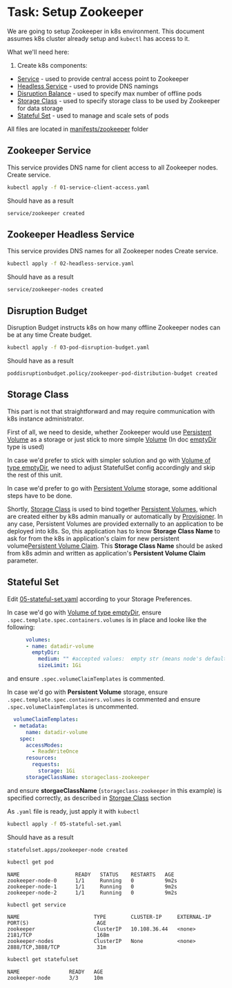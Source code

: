 # Task: Setup Zookeeper

We are going to setup Zookeeper in k8s environment.
This document assumes k8s cluster already setup and `kubectl` has access to it.

What we'll need here:
1. Create k8s components:
  * [Service](https://kubernetes.io/docs/concepts/services-networking/service/) - used to provide central access point to Zookeeper
  * [Headless Service](https://kubernetes.io/docs/concepts/services-networking/service/#headless-services) - used to provide DNS namings
  * [Disruption Balance](https://kubernetes.io/docs/concepts/workloads/pods/disruptions/) - used to specify max number of offline pods
  * [Storage Class](https://kubernetes.io/docs/concepts/workloads/pods/disruptions/) - used to specify storage class to be used by Zookeeper for data storage
  * [Stateful Set](https://kubernetes.io/docs/concepts/workloads/controllers/statefulset/) - used to manage and scale sets of pods    
  
 All files are located in [manifests/zookeeper](../manifests/zookeeper) folder
 
 ## Zookeeper Service
 This service provides DNS name for client access to all Zookeeper nodes.
 Create service.
 ```bash
 kubectl apply -f 01-service-client-access.yaml
 ```
 Should have as a result
 ```text
service/zookeeper created
```

## Zookeeper Headless Service
This service provides DNS names for all Zookeeper nodes
Create service.
```bash
kubectl apply -f 02-headless-service.yaml
```
Should have as a result
```text
service/zookeeper-nodes created
```

## Disruption Budget
Disruption Budget instructs k8s on how many offline Zookeeper nodes can be at any time
Create budget.
```bash
kubectl apply -f 03-pod-disruption-budget.yaml
``` 
Should have as a result
```text
poddisruptionbudget.policy/zookeeper-pod-distribution-budget created
```

## Storage Class
This part is not that straightforward and may require communication with k8s instance administrator.

First of all, we need to deside, whether Zookeeper would use [Persistent Volume](https://kubernetes.io/docs/concepts/storage/persistent-volumes/) as a storage or just stick to more simple [Volume](https://kubernetes.io/docs/concepts/storage/volumes) (In doc [emptyDir](https://kubernetes.io/docs/concepts/storage/volumes/#emptydir) type is used)

In case we'd prefer to stick with simpler solution and go with [Volume of type emptyDir](https://kubernetes.io/docs/concepts/storage/volumes/#emptydir), we need to adjust StatefulSet config accordingly and skip the rest of this unit.

In case we'd prefer to go with [Persistent Volume](https://kubernetes.io/docs/concepts/storage/persistent-volumes/) storage, some additional steps have to be done.

Shortly, [Storage Class](https://kubernetes.io/docs/concepts/storage/storage-classes/) is used to bind together [Persistent Volumes](https://kubernetes.io/docs/concepts/storage/persistent-volumes/),
which are created either by k8s admin manually or automatically by [Provisioner](https://kubernetes.io/docs/concepts/storage/dynamic-provisioning/). In any case, Persistent Volumes are provided externally to an application to be deployed into k8s. So, this application has to know **Storage Class Name** to ask for from the k8s in application's claim for new persistent volume[Persistent Volume Claim](https://kubernetes.io/docs/concepts/storage/persistent-volumes/#persistentvolumeclaims).
This **Storage Class Name** should be asked from k8s admin and written as application's **Persistent Volume Claim** parameter. 

## Stateful Set
Edit [05-stateful-set.yaml](../manifests/zookeeper/05-stateful-set.yaml) according to your Storage Preferences.

In case we'd go with [Volume of type emptyDir](https://kubernetes.io/docs/concepts/storage/volumes/#emptydir), ensure `.spec.template.spec.containers.volumes` is in place and looke like the following:
```yaml
      volumes:
      - name: datadir-volume
        emptyDir:
          medium: "" #accepted values:  empty str (means node's default medium) or Memory
          sizeLimit: 1Gi
```
and ensure `.spec.volumeClaimTemplates` is commented.

In case we'd go with **Persistent Volume** storage, ensure `.spec.template.spec.containers.volumes` is commented and ensure `.spec.volumeClaimTemplates` is uncommented.
```yaml
  volumeClaimTemplates:
  - metadata:
      name: datadir-volume
    spec:
      accessModes:
        - ReadWriteOnce
      resources:
        requests:
          storage: 1Gi
      storageClassName: storageclass-zookeeper
```
and ensure **storgaeClassName** (`storageclass-zookeeper` in this example) is specified correctly, as described in [Storgae Class](#storage-class) section

As `.yaml` file is ready, just apply it with `kubectl`
```bash
kubectl apply -f 05-stateful-set.yaml
```
Should have as a result
```text
statefulset.apps/zookeeper-node created
```

```bash
kubectl get pod
```

```text
NAME                  READY   STATUS    RESTARTS   AGE
zookeeper-node-0      1/1     Running   0          9m2s
zookeeper-node-1      1/1     Running   0          9m2s
zookeeper-node-2      1/1     Running   0          9m2s
```

```bash
kubectl get service
```

```text
NAME                        TYPE        CLUSTER-IP     EXTERNAL-IP   PORT(S)                      AGE
zookeeper                   ClusterIP   10.108.36.44   <none>        2181/TCP                     168m
zookeeper-nodes             ClusterIP   None           <none>        2888/TCP,3888/TCP            31m
```

```bash
kubectl get statefulset
```

```text
NAME                READY   AGE
zookeeper-node      3/3     10m
```
